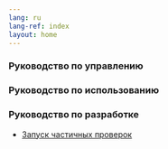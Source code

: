 ```yaml
---
lang: ru
lang-ref: index
layout: home
---
```


### Руководство по управлению

### Руководство по использованию

### Руководство по разработке

- [Запуск частичных проверок](/ru/testing/unit-tests)
